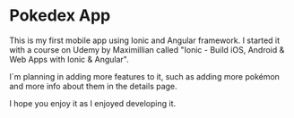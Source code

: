 # Pokedex App

This is my first mobile app using Ionic and Angular framework. I started it with a course on Udemy by Maximillian called "Ionic - Build iOS, Android & Web Apps with Ionic & Angular".

I´m planning in adding more features to it, such as adding more pokémon and more info about them in the details page. 

I hope you enjoy it as I enjoyed developing it.
